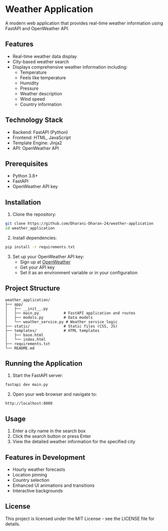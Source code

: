 # Weather Application

A modern web application that provides real-time weather information using FastAPI and OpenWeather API.

## Features

- Real-time weather data display
- City-based weather search
- Displays comprehensive weather information including:
  - Temperature
  - Feels like temperature
  - Humidity
  - Pressure
  - Weather description
  - Wind speed
  - Country information

## Technology Stack

- Backend: FastAPI (Python)
- Frontend: HTML, JavaScript
- Template Engine: Jinja2
- API: OpenWeather API

## Prerequisites

- Python 3.8+
- FastAPI
- OpenWeather API key

## Installation

1. Clone the repository:
```bash
git clone https://github.com/Dharani-Dharan-24/weather-application
cd weather_application
```

2. Install dependencies:
```bash
pip install -r requirements.txt
```

3. Set up your OpenWeather API key:
   - Sign up at [OpenWeather](https://openweathermap.org/api)
   - Get your API key
   - Set it as an environment variable or in your configuration

## Project Structure

```
weather_application/
├── app/
│   ├── __init__.py
│   ├── main.py           # FastAPI application and routes
│   ├── models.py         # Data models
│   └── weather_service.py # Weather service logic
├── static/               # Static files (CSS, JS)
├── templates/            # HTML templates
│   ├── base.html
│   └── index.html
├── requirements.txt
└── README.md
```

## Running the Application

1. Start the FastAPI server:
```bash
fastapi dev main.py
```

2. Open your web browser and navigate to:
```
http://localhost:8000
```

## Usage

1. Enter a city name in the search box
2. Click the search button or press Enter
3. View the detailed weather information for the specified city

## Features in Development

- Hourly weather forecasts
- Location pinning
- Country selection
- Enhanced UI animations and transitions
- Interactive backgrounds

## License

This project is licensed under the MIT License - see the LICENSE file for details.
